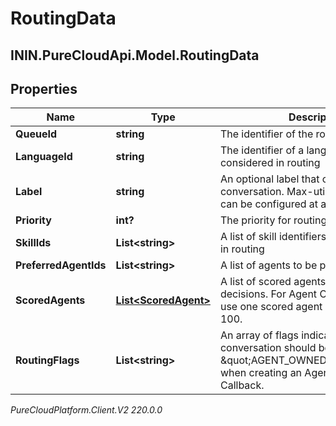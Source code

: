 # RoutingData

## ININ.PureCloudApi.Model.RoutingData

## Properties

|Name | Type | Description | Notes|
|------------ | ------------- | ------------- | -------------|
| **QueueId** | **string** | The identifier of the routing queue | |
| **LanguageId** | **string** | The identifier of a language to be considered in routing | [optional] |
| **Label** | **string** | An optional label that categorizes the conversation.  Max-utilization settings can be configured at a per-label level | [optional] |
| **Priority** | **int?** | The priority for routing | [optional] |
| **SkillIds** | **List&lt;string&gt;** | A list of skill identifiers to be considered in routing | [optional] |
| **PreferredAgentIds** | **List&lt;string&gt;** | A list of agents to be preferred in routing | [optional] |
| **ScoredAgents** | [**List&lt;ScoredAgent&gt;**](ScoredAgent) | A list of scored agents for routing decisions. For Agent Owned Callbacks use one scored agent with a score of 100. | [optional] |
| **RoutingFlags** | **List&lt;string&gt;** | An array of flags indicating how the conversation should be routed. Use \&quot;AGENT_OWNED_CALLBACK\&quot; when creating an Agent Owned Callback. | [optional] |



_PureCloudPlatform.Client.V2 220.0.0_
